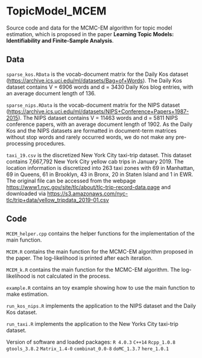 # TopicModel_MCEM

Source code and data for the MCMC-EM algorithm for topic model estimation, which is proposed in the paper **Learning Topic Models: Identifiability and Finite-Sample Analysis**.

## Data

`sparse_kos.RData` is the vocab-document matrix for the Daily Kos dataset (https://archive.ics.uci.edu/ml/datasets/Bag+of+Words). The Daily Kos dataset contains V = 6906 words and d = 3430 Daily Kos blog entries, with an average document length of 136. 

`sparse_nips.RData` is the vocab-document matrix for the NIPS dataset (https://archive.ics.uci.edu/ml/datasets/NIPS+Conference+Papers+1987-2015). The NIPS dataset contains V = 11463 words and d = 5811 NIPS conference papers, with an average document length of 1902. As the Daily Kos and the NIPS datasets are formatted in document-term matrices without stop words and rarely occurred words, we do not make any pre-processing procedures.

`taxi_19.csv` is the discretized New York City taxi-trip dataset. This dataset contains 7,667,792 New York City yellow cab trips in January 2019. The location information is discretized into 263 taxi zones with 69 in Manhattan, 69 in Queens, 61 in Brooklyn, 43 in Bronx, 20 in Staten Island and 1 in EWR. The original file can be accessed from the webpage https://www1.nyc.gov/site/tlc/about/tlc-trip-record-data.page and downloaded via https://s3.amazonaws.com/nyc-tlc/trip+data/yellow_tripdata_2019-01.csv


## Code

`MCEM_helper.cpp` contains the helper functions for the implementation of the main function. 

`MCEM.R` contains the main function for the MCMC-EM algorithm proposed in the paper. The log-likelihood is printed after each iteration.

`MCEM_k.R` contains the main function for the MCMC-EM algorithm. The log-likelihood is not calculated in the process.

`example.R` contains an toy example showing how to use the main function to make estimation.

`run_kos_nips.R` implements the application to the NIPS dataset and the Daily Kos dataset.

`run_taxi.R` implements the application to the New Yorks City taxi-trip dataset.

Version of software and loaded packages:
`R 4.0.3`
`C++14`
`Rcpp_1.0.8`
`gtools_3.8.2`
`Matrix_1.4-0`
`combinat_0.0-8`
`doMC_1.3.7`
`here_1.0.1`
